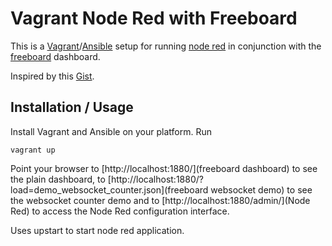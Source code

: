 # Vagrant Node Red with Freeboard

This is a [Vagrant](http://vagrantup.com/)/[Ansible](http://www.ansible.com/) setup for running [node red](http://nodered.org/) in conjunction with the [freeboard](http://freeboard.io/) dashboard.

Inspired by this [Gist](https://gist.github.com/dceejay/fb47301b759222e05f84).

## Installation / Usage


Install Vagrant and Ansible on your platform.
Run

    vagrant up

Point your browser to [http://localhost:1880/](freeboard dashboard) to see the plain dashboard, to [http://localhost:1880/?load=demo_websocket_counter.json](freeboard websocket demo) to see the websocket counter demo and to [http://localhost:1880/admin/](Node Red) to access the Node Red configuration interface.

Uses upstart to start node red application.
